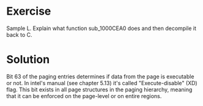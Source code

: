# Exercise

Sample L. Explain what function sub_1000CEA0 does and then decompile it back to C.

# Solution

Bit 63 of the paging entries determines if data from the page is executable or not. In intel's manual (see chapter 5.13) it's called "Execute-disable" (XD) flag.
This bit exists in all page structures in the paging hierarchy, meaning that it can be enforced on the page-level or on entire regions.
